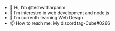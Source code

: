 - 👋 Hi, I’m @techwitharpanm
- 👀 I’m interested in web development and node.js
- 🌱 I’m currently learning Web Design
- 📫 How to reach me: My discord tag-Cube#0266

<!---
techwitharpanm/techwitharpanm is a ✨ special ✨ repository because its `README.md` (this file) appears on your GitHub profile.
You can click the Preview link to take a look at your changes.
--->
